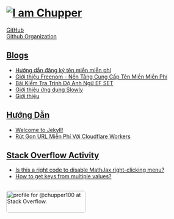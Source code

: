 # [![I am Chupper](https://readme-typing-svg.herokuapp.com/?color=%2358A6FF&lines=I+am+Chupper)](#)

[GitHub](https://github.com/chupper100) <br/>
[Github Organization](https://github.com/Chupper-Studio)

## [Blogs](https://blogcuadat08.blogspot.com)
<!-- BLOG-POST-LIST:START -->
- [Hướng dẫn đăng ký tên miền miễn phí](https://blogcuadat08.blogspot.com/2022/01/huong-dan-ang-ky-ten-mien-mien-phi.html)
- [Giới thiệu Freenom - Nền Tảng Cung Cấp Tên Miền Miễn Phí](https://blogcuadat08.blogspot.com/2021/11/freenom-nen-tang-cung-cap-ten-mien-mien.html)
- [Bài Kiểm Tra Trình Độ Anh Ngữ EF SET](https://blogcuadat08.blogspot.com/2021/09/bai-kiem-tra-trinh-do-anh-ngu-ef-set.html)
- [Giới thiệu ứng dụng Slowly](https://blogcuadat08.blogspot.com/2021/09/gioi-thieu-ung-dung-slowly.html)
- [Giới thiệu](https://blogcuadat08.blogspot.com/2021/09/ve-ban-than-chao-cac-ban-nhung-nguoi.html)
<!-- BLOG-POST-LIST:END -->

## [Hướng Dẫn](https://huong-dan.github.io/)
<!-- HUONG_DAN_BLOG-POST-LIST:START -->
- [Welcome to Jekyll!](https://huong-dan.github.io/jekyll/update/2022/03/10/welcome-to-jekyll.html)
- [Rút Gọn URL Miễn Phí Với Cloudflare Workers](https://huong-dan.github.io/cloudflare/workers/2022/02/01/url-shortener-with-cloudflare-workers.html)
<!-- HUONG_DAN_BLOG-POST-LIST:END -->

## [Stack Overflow Activity](https://stackoverflow.com/users/15875691)
<!-- STACKOVERFLOW:START -->
- [Is this a right code to disable MathJax right-clicking menu?](https://stackoverflow.com/questions/70706179/is-this-a-right-code-to-disable-mathjax-right-clicking-menu)
- [How to get keys from multiple values?](https://stackoverflow.com/questions/68710915/how-to-get-keys-from-multiple-values)
<!-- STACKOVERFLOW:END -->

## 
<a href="https://stackoverflow.com/users/15875691/chup"><img src="https://stackoverflow.com/users/flair/15875691.png?theme=dark" style=
"border-radius: 5px;" width="208" height="58" alt="profile for @chupper100 at Stack Overflow." title="profile for chup at Stack Overflow, Q&amp;A for professional and enthusiast programmers"></a>











<!---
chupper100/chupper100 is a ✨ special ✨ repository because its `README.md` (this file) appears on your GitHub profile.
You can click the Preview link to take a look at your changes.
--->
